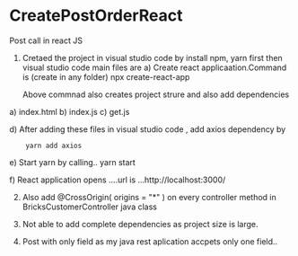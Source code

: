 # CreatePostOrderReact
Post call in react JS

 1)  Cretaed the project in visual studio code by install npm, yarn first then visual studio code
main files are
    a) Create react applicaation.Command is  (create in any folder)
      npx create-react-app 
      
      Above commnad also creates project strure and also add dependencies
   
   a) index.html b) index.js c) get.js

   d)  After adding these files in  visual studio code , add axios dependency by
     
        yarn add axios
        
   e) Start yarn by calling.. yarn start
   
   f) React application opens ....url is ...http://localhost:3000/ 

2) Also add @CrossOrigin( origins = "*" ) on every controller method in BricksCustomerController java class

3) Not able to add complete dependencies as project size is large.

4) Post with only field as my java rest aplication accpets only one field..
